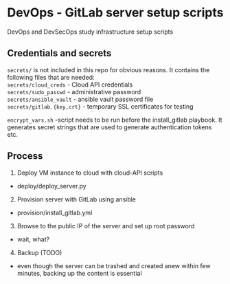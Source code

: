 # DevOps - GitLab server setup scripts
DevOps and DevSecOps study infrastructure setup scripts

## Credentials and secrets
`secrets/`  is not included in this repo for obvious reasons. It contains the following files that are needed:  
`secrets/cloud_creds` - Cloud API credentials  
`secrets/sudo_passwd` - administrative password  
`secrets/ansible_vault` - ansible vault password file  
`secrets/gitlab.{key,crt}` - temporary SSL certificates for testing

`encrypt_vars.sh` -script needs to be run before the install_gitlab playbook. It generates secret strings that are used to generate authentication tokens etc.

## Process

1. Deploy VM instance to cloud with cloud-API scripts
- deploy/deploy_server.py

2. Provision server with GitLab using ansible
- provision/install_gitlab.yml

3. Browse to the public IP of the server and set up root password
- wait, what?

4. Backup (TODO)
- even though the server can be trashed and created anew within few minutes, backing up the content is essential

